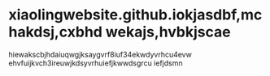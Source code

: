 # xiaolingwebsite.github.iokjasdbf,mchakdsj,cxbhd wekajs,hvbkjscae
hiewakscbjhdaiuqwgjksaygvrf8iuf34ekwdyvrhcu4evw
ehvfuijkvch3ireuwjkdsyvrhuiefjkwwdsgrcu iefjdsmn
